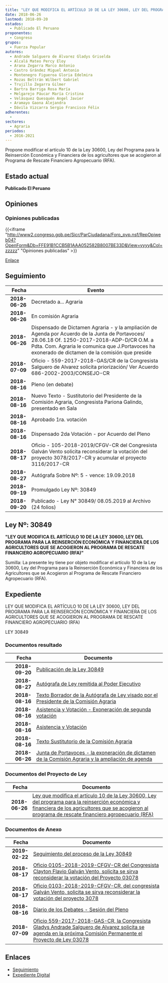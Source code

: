 ```yaml
---
title: "LEY QUE MODIFICA EL ARTÍCULO 10 DE LA LEY 30600, LEY DEL PROGRAMA PARA LA REINSERCIÓN ECONÓMICA Y FINANCIERA DE LOS AGRICULTORES QUE SE ACOGIERON AL PROGRAMA DE RESCATE FINANCIERO AGROPECUARIO (RFA)"
date: 2018-06-26
lastmod: 2018-09-20
estados: 
  - Publicado El Peruano
proponentes: 
  - Congreso
grupos: 
  - Fuerza Popular
autores: 
  - Andrade Salguero de Álvarez Gladys Griselda
  - Alcalá Mateo Percy Eloy
  - Arana Zegarra Marco Antonio
  - Castro Grández Miguel Antonio
  - Montenegro Figueroa Gloria Edelmira
  - Rozas Beltrán Wilbert Gabriel
  - Trujillo Zegarra Gilmer
  - Bartra Barriga Rosa María
  - Melgarejo Páucar María Cristina
  - Velásquez Quesquén Angel Javier
  - Aramayo Gaona Alejandra
  - Dávila Vizcarra Sergio Francisco Félix
adherentes: 
  - 
sectores: 
  - Agraria
periodos: 
  - 2016-2021
---
```


Propone modificar el artículo 10 de la Ley 30600, Ley del Programa para la Reinserción Económica y Financiera de los agricultores que se acogieron al Programa de Rescate Financiero Agropecuario (RFA).


## Estado actual

**Publicado El Peruano**

## Opiniones

### Opiniones publicadas

{{<iframe "http://www2.congreso.gob.pe/Sicr/ParCiudadana/Foro_pvp.nsf/RepOpiweb04?OpenForm&Db=FFE91B1CCB5B1AAA052582B8007BE33D&View=yyyy&Col=zzzzz" "Opiniones publicadas" >}}

[Enlace](http://www2.congreso.gob.pe/Sicr/ParCiudadana/Foro_pvp.nsf/RepOpiweb04?OpenForm&Db=FFE91B1CCB5B1AAA052582B8007BE33D&View=yyyy&Col=zzzzz)

## Seguimiento

| Fecha | Evento |
|------:|--------|
| **2018-06-26** | Decretado a... Agraria|
| **2018-06-26** | En comisión Agraria|
| **2018-06-26** | Dispensado de Dictamen Agraria - y la ampliación de Agenda por Acuerdo de la Junta de Portavoces/ 28.06.18 Of. 1250-2017-2018-ADP-D/CR O.M. a Pdta. Com. Agraria le comunica que J.Portavoces ha exonerado de dictamen de la comisión que preside|
| **2018-07-09** | Oficio - 559-2017-2018-GAS/CR de la Congresista Salguero de Alvarez solicita priorización/ Ver Acuerdo 686-2002-2003/CONSEJO-CR|
| **2018-08-16** | Pleno (en debate)|
| **2018-08-16** | Nuevo Texto - Sustitutorio del Presidente de la Comisión Agraria, Congresista Pariona Galindo, presentado en Sala|
| **2018-08-16** | Aprobado 1ra. votación|
| **2018-08-16** | Dispensado 2da Votación - por Acuerdo del Pleno|
| **2018-08-17** | Oficio - 105-2018-2019/CFGV-CR del Congresista Galván Vento solicita reconsiderar la votación del proyecto 3078/2017-CR y acumular el proyecto 3116/2017-CR|
| **2018-08-27** | Autógrafa Sobre Nº: 5 - vence: 19.09.2018|
| **2018-09-19** | Promulgado Ley Nº: 30849|
| **2018-09-20** | Publicado - Ley N° 30849/ 08.05.2019 al Archivo (24 folios)|

## Ley Nº: 30849

**"LEY QUE MODIFICA EL ARTÍCULO 10 DE LA LEY 30600, LEY DEL PROGRAMA PARA LA REINSERCIÓN ECONÓMICA Y FINANCIERA DE LOS AGRICULTORES QUE SE ACOGIERON AL PROGRAMA DE RESCATE FINANCIERO AGROPECUARIO (RFA)"**

Sumilla: La presente ley tiene por objeto modificar el artículo 10 de la Ley 30600, Ley del Programa para la Reinserción Económica y Financiera de los Agricultores que se Acogieron al Programa de Rescate Financiero Agropecuario (RFA).


## Expediente

LEY QUE MODIFICA EL ARTÍCULO 10 DE LA LEY 30600, LEY DEL PROGRAMA PARA LA REINSERCIÓN ECONÓMICA Y FINANCIERA DE LOS AGRICULTORES QUE SE ACOGIERON AL PROGRAMA DE RESCATE FINANCIERO AGROPECUARIO (RFA)

LEY 30849


### Documentos resultado

| Fecha | Documento |
|------:|--------|
| **2018-09-20** | [Publicación de la Ley 30849](http://www.leyes.congreso.gob.pe/Documentos/2016_2021/ADLP/Normas_Legales/30849-LEY.pdf) |
| **2018-08-27** | [Autógrafa de Ley remitida al Poder Ejecutivo](http://www.leyes.congreso.gob.pe/Documentos/2016_2021/ADLP/Texto_Aprobado/AU0307820180827.PDF) |
| **2018-08-16** | [Texto Borrador de la Autógrafa de Ley visado por el Presidente de la Comisión Agraria](http://www.leyes.congreso.gob.pe/Documentos/2016_2021/Texto_Borrador_de_Autografa/BAU0307820180816.pdf) |
| **2018-08-16** | [Asistencia y Votación - Exoneración de segunda votación](http://www.leyes.congreso.gob.pe/Documentos/2016_2021/Asistencia_y_Votacion/Proyectos_de_Ley/Exoneracion_de_Segunda_Votacion/ESV0307820180816..pdf) |
| **2018-08-16** | [Asistencia y Votación](http://www.leyes.congreso.gob.pe/Documentos/2016_2021/Asistencia_y_Votacion/Proyectos_de_Ley/AV0307820180816.pdf) |
| **2018-08-16** | [Texto Sustitutorio de la Comisión Agraria](http://www.leyes.congreso.gob.pe/Documentos/2016_2021/Texto_Sustitutorio/Proyectos_de_Ley/TS0307820180816.pdf) |
| **2018-06-26** | [Junta de Portavoces - la exoneración de dictamen de la Comisión Agraria y la ampliación de agenda](http://www.leyes.congreso.gob.pe/Documentos/2016_2021/Acuerdos/Junta_Portavoces/AJP0307820180626..pdf) |

### Documentos del Proyecto de Ley

| Fecha | Documento |
|------:|--------|
| **2018-06-26** | [Ley que modifica el artículo 10 de la Ley 30600, Ley del programa para la reinserción económica y financiera de los agricultores que se acogieron al programa de rescate financiero agropecuario (RFA)](http://www.leyes.congreso.gob.pe/Documentos/2016_2021/Proyectos_de_Ley_y_de_Resoluciones_Legislativas/PL0307820180626..pdf) |

### Documentos de Anexo

| Fecha | Documento |
|------:|--------|
| **2019-02-22** | [Seguimiento del proceso de la Ley 30849](http://www.leyes.congreso.gob.pe/Documentos/2016_2021/Seguimiento_de_Proyectos_de_Ley/03078PL20190222.pdf) |
| **2018-08-17** | [Oficio 0105-2018-2019-CFGV-CR del Congresista Clayton Flavio Galván Vento, solicita se sirva reconsiderar la votación del Proyecto 03078](http://www.leyes.congreso.gob.pe/Documentos/2016_2021/Oficios/Congresistas/OFICIO-0105-2018-2019-CFGV-CR.pdf) |
| **2018-08-17** | [Oficio 0103-2018-2019-CFGV-CR, del congresista Galván Vento, solicita se sirva reconsiderar la votación del proyecto 3078](http://www.leyes.congreso.gob.pe/Documentos/2016_2021/Oficios/Congresistas/OFICIO-0103-2018-2019-CFGV-CR.pdf) |
| **2018-08-16** | [Diario de los Debates - Sesión del Pleno](http://www2.congreso.gob.pe/Sicr/DiarioDebates/Publicad.nsf/SesionesPleno/05256D6E0073DFE9052582EC00066C7A/$FILE/PLO-2018-4.pdf) |
| **2018-07-09** | [Oficio 559-2017-2018-GAS-CR, la Congresista Gladys Andrade Salguero de Alvarez solicita se agenda en la próxima Comisión Permanente el Proyecto de Ley 03078](http://www.leyes.congreso.gob.pe/Documentos/2016_2021/Oficios/Congresistas/OFICIO-559-2017-2018-GAS-CR.pdf) |

## Enlaces 

- [Seguimiento](http://www2.congreso.gob.pe/Sicr/TraDocEstProc/CLProLey2016.nsf/f7fff46988ca05b1052578e100829cc7/cb3bfa48f7519844052582b8007b12aa?OpenDocument)
- [Expediente Digital](http://www2.congreso.gob.pe/Sicr/TraDocEstProc/CLProLey2016.nsf/f7fff46988ca05b1052578e100829cc7/cb3bfa48f7519844052582b8007b12aa?OpenDocument&Click=05257FB7005EB655.eb71d0cf91d8294e05256cdf006b5706/$Body/0.1C6C)
